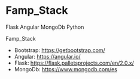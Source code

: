# Famp_Stack

Flask Angular MongoDb Python

Famp_Stack

- Bootstrap: https://getbootstrap.com/
- Angular: https://angular.io/
- Flask: https://flask.palletsprojects.com/en/2.0.x/
- MongoDb: https://www.mongodb.com/es
